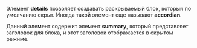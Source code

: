 Элемент **details** позволяет создавать раскрываемый блок, который по умолчанию скрыт. Иногда такой элемент еще называют **accordian**.

Данный элемент содержит элемент **summary**, который представляет заголовок для блока, и этот заголовок отображается в скрытом режиме.

